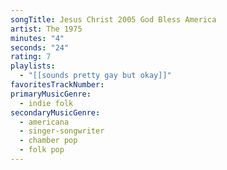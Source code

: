 ```yaml
---
songTitle: Jesus Christ 2005 God Bless America
artist: The 1975
minutes: "4"
seconds: "24"
rating: 7
playlists:
  - "[[sounds pretty gay but okay]]"
favoritesTrackNumber:
primaryMusicGenre:
  - indie folk
secondaryMusicGenre:
  - americana
  - singer-songwriter
  - chamber pop
  - folk pop
---
```


